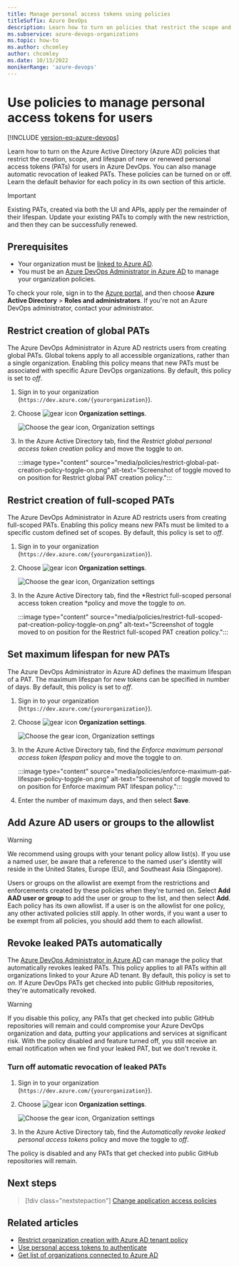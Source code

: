 ```yaml
---
title: Manage personal access tokens using policies
titleSuffix: Azure DevOps
description: Learn how to turn on policies that restrict the scope and lifespan of newly created user PATs, turn off automatic revocation of leaked PATs.
ms.subservice: azure-devops-organizations
ms.topic: how-to
ms.author: chcomley
author: chcomley
ms.date: 10/13/2022
monikerRange: 'azure-devops'
---
```


# Use policies to manage personal access tokens for users

[!INCLUDE [version-eq-azure-devops](../../includes/version-eq-azure-devops.md)]

Learn how to turn on the Azure Active Directory (Azure AD) policies that restrict the creation, scope, and lifespan of new or renewed personal access tokens (PATs) for users in Azure DevOps. You can also manage automatic revocation of leaked PATs. These policies can be turned on or off. Learn the default behavior for each policy in its own section of this article.

> [!IMPORTANT]
> Existing PATs, created via both the UI and APIs, apply per the remainder of their lifespan. Update your existing PATs to comply with the new restriction, and then they can be successfully renewed.

## Prerequisites

- Your organization must be [linked to Azure AD](connect-organization-to-azure-ad.md).
- You must be an [Azure DevOps Administrator in Azure AD](/azure/active-directory/roles/permissions-reference) to manage your organization policies.

To check your role, sign in to the [Azure portal](https://ms.portal.azure.com/#home), and then choose **Azure Active Directory** > **Roles and administrators**. If you're not an Azure DevOps administrator, contact your administrator.

## Restrict creation of global PATs

The Azure DevOps Administrator in Azure AD restricts users from creating global PATs. Global tokens apply to all accessible organizations, rather than a single organization. Enabling this policy means that new PATs must be associated with specific Azure DevOps organizations. By default, this policy is set to *off*.

1. Sign in to your organization (```https://dev.azure.com/{yourorganization}```).

2. Choose ![gear icon](../../media/icons/gear-icon.png) **Organization settings**.

   ![Choose the gear icon, Organization settings](../../media/settings/open-admin-settings-vert.png)

3. In the Azure Active Directory tab, find the *Restrict global personal access token creation* policy and move the toggle to *on*.

   :::image type="content" source="media/policies/restrict-global-pat-creation-policy-toggle-on.png" alt-text="Screenshot of toggle moved to on position for Restrict global PAT creation policy.":::

## Restrict creation of full-scoped PATs

The Azure DevOps Administrator in Azure AD restricts users from creating full-scoped PATs. Enabling this policy means new PATs must be limited to a specific custom defined set of scopes. By default, this policy is set to *off*.

1. Sign in to your organization (```https://dev.azure.com/{yourorganization}```).

2. Choose ![gear icon](../../media/icons/gear-icon.png) **Organization settings**.

   ![Choose the gear icon, Organization settings](../../media/settings/open-admin-settings-vert.png)

3. In the Azure Active Directory tab, find the *Restrict full-scoped personal access token creation *policy and move the toggle to *on*.

   :::image type="content" source="media/policies/restrict-full-scoped-pat-creation-policy-toggle-on.png" alt-text="Screenshot of toggle moved to on position for the Restrict full-scoped PAT creation policy.":::

## Set maximum lifespan for new PATs

The Azure DevOps Administrator in Azure AD defines the maximum lifespan of a PAT. The maximum lifespan for new tokens can be specified in number of days. By default, this policy is set to *off*.

1. Sign in to your organization (```https://dev.azure.com/{yourorganization}```).

2. Choose ![gear icon](../../media/icons/gear-icon.png) **Organization settings**.

   ![Choose the gear icon, Organization settings](../../media/settings/open-admin-settings-vert.png)

3. In the Azure Active Directory tab, find the *Enforce maximum personal access token lifespan* policy and move the toggle to *on*.

   :::image type="content" source="media/policies/enforce-maximum-pat-lifespan-policy-toggle-on.png" alt-text="Screenshot of toggle moved to on position for Enforce maximum PAT lifespan policy.":::

4. Enter the number of maximum days, and then select **Save**.

## Add Azure AD users or groups to the allowlist

> [!WARNING]
> We recommend using groups with your tenant policy allow list(s). If you use a named user, be aware that a reference to the named user's identity will reside in the United States, Europe (EU), and Southeast Asia (Singapore).

Users or groups on the allowlist are exempt from the restrictions and enforcements created by these policies when they're turned on. Select **Add AAD user or group** to add the user or group to the list, and then select **Add**. Each policy has its own allowlist. If a user is on the allowlist for one policy, any other activated policies still apply. In other words, if you want a user to be exempt from all policies, you should add them to each allowlist.

## Revoke leaked PATs automatically

The [Azure DevOps Administrator in Azure AD](azure-ad-tenant-policy-restrict-org-creation.md#prerequisites) can manage the policy that automatically revokes leaked PATs. This policy applies to all PATs within all organizations linked to your Azure AD tenant. By default, this policy is set to *on*. If Azure DevOps PATs get checked into public GitHub repositories, they're automatically revoked. 

> [!WARNING]
> If you disable this policy, any PATs that get checked into public GitHub repositories will remain and could compromise your Azure DevOps organization and data, putting your applications and services at significant risk. With the policy disabled and feature turned off, you still receive an email notification when we find your leaked PAT, but we don't revoke it.

### Turn off automatic revocation of leaked PATs

1. Sign in to your organization (```https://dev.azure.com/{yourorganization}```).

2. Choose ![gear icon](../../media/icons/gear-icon.png) **Organization settings**.

   ![Choose the gear icon, Organization settings](../../media/settings/open-admin-settings-vert.png)

3. In the Azure Active Directory tab, find the *Automatically revoke leaked personal access tokens* policy and move the toggle to *off*.

The policy is disabled and any PATs that get checked into public GitHub repositories will remain.

## Next steps

> [!div class="nextstepaction"]
> [Change application access policies](change-application-access-policies.md)

## Related articles

- [Restrict organization creation with Azure AD tenant policy](azure-ad-tenant-policy-restrict-org-creation.md)
- [Use personal access tokens to authenticate](use-personal-access-tokens-to-authenticate.md)
- [Get list of organizations connected to Azure AD](get-list-of-organizations-connected-to-azure-active-directory.md)
